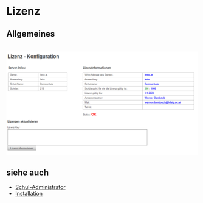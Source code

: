 # Lizenz
##  Allgemeines 
<br>![ClipCapIt-190128-120959.PNG](ClipCapIt-190128-120959.PNG)


##  siehe auch 
* [Schul-Administrator](../Schul-Administrator/index.md)
* [Installation](../Installation/index.md)


